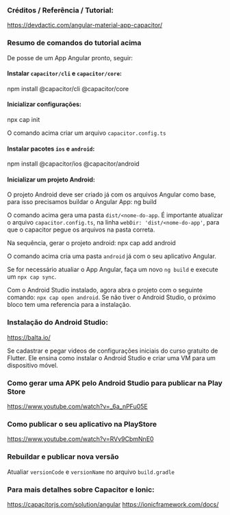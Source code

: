 ### Créditos / Referência / Tutorial:

<https://devdactic.com/angular-material-app-capacitor/>

### Resumo de comandos do tutorial acima

De posse de um App Angular pronto, seguir:

#### Instalar `capacitor/cli` e `capacitor/core`:
  npm install @capacitor/cli @capacitor/core

#### Inicializar configurações:
  npx cap init

O comando acima criar um arquivo `capacitor.config.ts`

#### Instalar pacotes `ios` e `android`:
  npm install @capacitor/ios @capacitor/android

#### Inicializar um projeto Android:
O projeto Android deve ser criado já com os arquivos Angular como base, para isso precisamos buildar o Angular App:
  ng build

O comando acima gera uma pasta `dist/<nome-do-app`. É importante atualizar o arquivo `capacitor.config.ts`, na linha `webDir: 'dist/<nome-do-app'`, 
para que o capacitor pegue os arquivos na pasta correta.

Na sequência, gerar o projeto android:
  npx cap add android

O comando acima cria uma pasta `android` já com o seu aplicativo Angular.

Se for necessário atualiar o App Angular, faça um novo `ng build` e execute um `npx cap sync`.

Com o Android Studio instalado, agora abra o projeto com o seguinte comando: `npx cap open android`. Se não tiver o Android Studio, o próximo bloco tem uma referencia para a instalação.


### Instalação do Android Studio:

<https://balta.io/>

Se cadastrar e pegar videos de configurações iniciais do curso gratuito de Flutter. Ele ensina como instalar o Android Studio e criar uma VM para um dispositivo móvel.


### Como gerar uma APK pelo Android Studio para publicar na Play Store 

<https://www.youtube.com/watch?v=_6a_nPFu05E>


###  Como publicar o seu aplicativo na PlayStore

<https://www.youtube.com/watch?v=RVv9CbmNnE0>


### Rebuildar e publicar nova versão

Atualiar `versionCode` e  `versionName` no arquivo `build.gradle`     


### Para mais detalhes sobre Capacitor e Ionic:

<https://capacitorjs.com/solution/angular>
<https://ionicframework.com/docs/>
